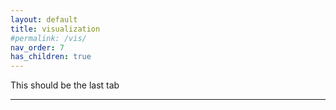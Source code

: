 ```yaml
---
layout: default
title: visualization
#permalink: /vis/
nav_order: 7
has_children: true
---
```


This should be the last tab

---